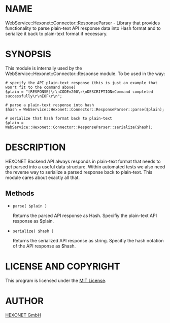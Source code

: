 # NAME

WebService::Hexonet::Connector::ResponseParser - Library that provides functionality to parse
plain-text API response data into Hash format and to serialize it back to plain-text format
if necessary.

# SYNOPSIS

This module is internally used by the WebService::Hexonet::Connector::Response module.
To be used in the way:

    # specify the API plain-text response (this is just an example that won't fit to the command above)
    $plain = "[RESPONSE]\r\nCODE=200\r\nDESCRIPTION=Command completed successfully\r\nEOF\r\n";

    # parse a plain-text response into hash
    $hash = WebService::Hexonet::Connector::ResponseParser::parse($plain);

    # serialize that hash format back to plain-text
    $plain = WebService::Hexonet::Connector::ResponseParser::serialize($hash);

# DESCRIPTION

HEXONET Backend API always responds in plain-text format that needs to get parsed into a useful data structure.
Within automated tests we also need the reverse way to serialize a parsed response back to plain-text.
This module cares about exactly all that.

## Methods

- `parse( $plain )`

  Returns the parsed API response as Hash.
  Specifiy the plain-text API response as $plain.

- `serialize( $hash )`

  Returns the serialized API response as string.
  Specifiy the hash notation of the API response as $hash.

# LICENSE AND COPYRIGHT

This program is licensed under the [MIT License](https://raw.githubusercontent.com/centralnicgroup-opensource/rtldev-middleware-perl-sdk/master/LICENSE).

# AUTHOR

[HEXONET GmbH](https://www.hexonet.net)
